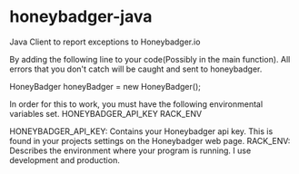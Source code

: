 honeybadger-java
================

Java Client to report exceptions to Honeybadger.io

By adding the following line to your code(Possibly in the main function). All errors that you don't catch will be caught and sent to honeybadger.

  HoneyBadger honeyBadger = new HoneyBadger();

In order for this to work, you must have the following environmental variables set.
  HONEYBADGER_API_KEY
  RACK_ENV

HONEYBADGER_API_KEY: Contains your Honeybadger api key. This is found in your projects settings on the Honeybadger web page.
RACK_ENV: Describes the environment where your program is running. I use development and production.